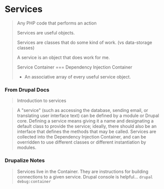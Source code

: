 # Services

> Any PHP code that performs an action
> 
> Services are useful objects. 
> 
> Services are classes that do some kind of work. (vs data-storage classes)
> 
> A service is an object that does work for me.
> 
> Service Container === Dependency Injection Container
> 
> - An associative array of every useful service object.


### From Drupal Docs

> Introduction to services

> A "service" (such as accessing the database, sending email, or translating user interface text) can be defined by a module or Drupal core. Defining a service means giving it a name and designating a default class to provide the service; ideally, there should also be an interface that defines the methods that may be called. Services are collected into the Dependency Injection Container, and can be overridden to use different classes or different instantiation by modules. 


### Drupalize Notes
> Services live in the Container. They are instructions for building connections to a given service. Drupal console is helpful... `drupal debug:container`